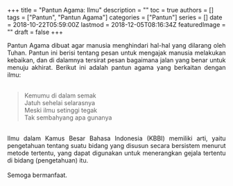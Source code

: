 +++
title = "Pantun Agama: Ilmu"
description = ""
toc = true
authors = []
tags = ["Pantun", "Pantun Agama"]
categories = ["Pantun"]
series = []
date = 2018-10-22T05:59:00Z
lastmod = 2018-12-05T08:16:34Z
featuredImage = ""
draft = false
+++

<div style="text-align: justify;">Pantun Agama dibuat agar manusia menghindari hal-hal yang dilarang oleh Tuhan. Pantun ini berisi tentang pesan untuk mengajak manusia melakukan kebaikan, dan di dalamnya tersirat pesan bagaimana jalan yang benar untuk menuju akhirat. Berikut ini adalah pantun agama yang berkaitan dengan ilmu:<br /><br />
<blockquote class="tr_bq">Kemumu di dalam semak<br />Jatuh sehelai selarasnya<br />Meski ilmu setinggi tegak<br />Tak sembahyang apa gunanya</blockquote><br />
Ilmu dalam Kamus Besar Bahasa Indonesia (KBBI) memiliki arti, yaitu pengetahuan tentang suatu bidang yang disusun secara bersistem menurut metode tertentu, yang dapat digunakan untuk menerangkan gejala tertentu di bidang (pengetahuan) itu.<br /><br />
Semoga bermanfaat.</div>
